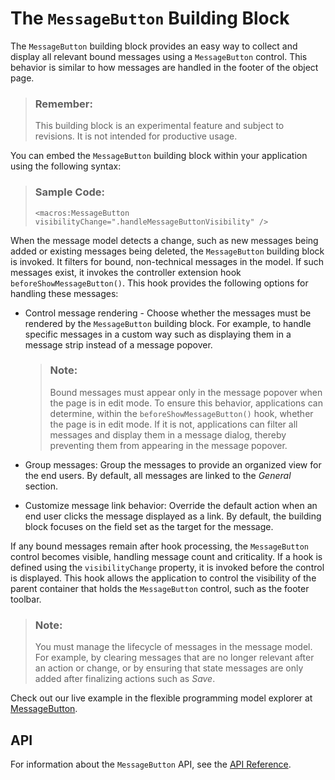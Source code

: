 <!-- loiob365f2af2e59456e831c7ee98a896d0e -->

# The `MessageButton` Building Block



The `MessageButton` building block provides an easy way to collect and display all relevant bound messages using a `MessageButton` control. This behavior is similar to how messages are handled in the footer of the object page.

> ### Remember:  
> This building block is an experimental feature and subject to revisions. It is not intended for productive usage.

You can embed the `MessageButton` building block within your application using the following syntax:

> ### Sample Code:  
> ```
> <macros:MessageButton visibilityChange=".handleMessageButtonVisibility" />
> 
> ```

When the message model detects a change, such as new messages being added or existing messages being deleted, the `MessageButton` building block is invoked. It filters for bound, non-technical messages in the model. If such messages exist, it invokes the controller extension hook `beforeShowMessageButton()`. This hook provides the following options for handling these messages:

-   Control message rendering - Choose whether the messages must be rendered by the `MessageButton` building block. For example, to handle specific messages in a custom way such as displaying them in a message strip instead of a message popover.

    > ### Note:  
    > Bound messages must appear only in the message popover when the page is in edit mode. To ensure this behavior, applications can determine, within the `beforeShowMessageButton()` hook, whether the page is in edit mode. If it is not, applications can filter all messages and display them in a message dialog, thereby preventing them from appearing in the message popover.

-   Group messages: Group the messages to provide an organized view for the end users. By default, all messages are linked to the *General* section.

-   Customize message link behavior: Override the default action when an end user clicks the message displayed as a link. By default, the building block focuses on the field set as the target for the message.


If any bound messages remain after hook processing, the `MessageButton` control becomes visible, handling message count and criticality. If a hook is defined using the `visibilityChange` property, it is invoked before the control is displayed. This hook allows the application to control the visibility of the parent container that holds the `MessageButton` control, such as the footer toolbar.

> ### Note:  
> You must manage the lifecycle of messages in the message model. For example, by clearing messages that are no longer relevant after an action or change, or by ensuring that state messages are only added after finalizing actions such as *Save*.

Check out our live example in the flexible programming model explorer at [MessageButton](https://ui5.sap.com/test-resources/sap/fe/core/fpmExplorer/index.html#/buildingBlocks/features/messageButtonDefault).



<a name="loiob365f2af2e59456e831c7ee98a896d0e__section_htw_sjv_2fc"/>

## API

For information about the `MessageButton` API, see the [API Reference](https://ui5.sap.com/#/api/sap.fe.macros.MessageButton).

